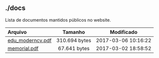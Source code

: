 ./docs
------

Lista de documentos mantidos públicos no website.

<table>
<thead>
<tr class="header">
<th align="left">Arquivo</th>
<th align="center">Tamanho</th>
<th align="center">Modificado</th>
</tr>
</thead>
<tbody>
<tr class="odd">
<td align="left"><a href="./docs/edu_moderncv.pdf">edu_moderncv.pdf</a></td>
<td align="center">310.694 bytes</td>
<td align="center">2017-03-06 10:16:22</td>
</tr>
<tr class="even">
<td align="left"><a href="./docs/memorial.pdf">memorial.pdf</a></td>
<td align="center">67.641 bytes</td>
<td align="center">2017-03-02 18:58:52</td>
</tr>
</tbody>
</table>
